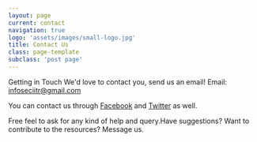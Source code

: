 ```yaml
---
layout: page
current: contact
navigation: true
logo: 'assets/images/small-logo.jpg'
title: Contact Us
class: page-template
subclass: 'post page'
---
```



Getting in Touch We'd love to contact you, send us an email! 
Email: [infoseciitr@gmail.com](mailto:infoseciitr@gmail.com)

You can contact us through [Facebook](https://www.facebook.com/{{site.facebook}}) and [Twitter](https://twitter.com/{{site.twitter}}) as well.

Free feel to ask for any kind of help and query.Have suggestions? Want to contribute to the resources? Message us.